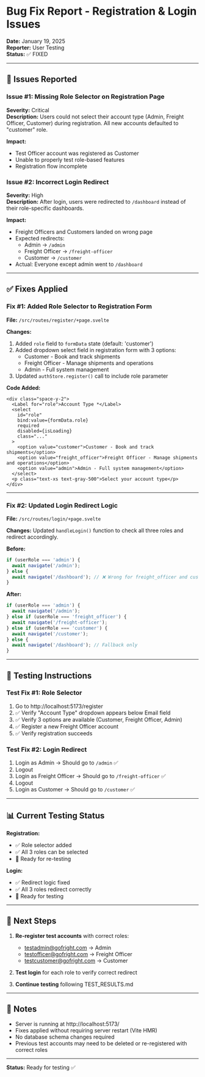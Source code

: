 # Bug Fix Report - Registration & Login Issues

**Date:** January 19, 2025  
**Reporter:** User Testing  
**Status:** ✅ FIXED

---

## 🐛 Issues Reported

### Issue #1: Missing Role Selector on Registration Page
**Severity:** Critical  
**Description:** Users could not select their account type (Admin, Freight Officer, Customer) during registration. All new accounts defaulted to "customer" role.

**Impact:**
- Test Officer account was registered as Customer
- Unable to properly test role-based features
- Registration flow incomplete

### Issue #2: Incorrect Login Redirect
**Severity:** High  
**Description:** After login, users were redirected to `/dashboard` instead of their role-specific dashboards.

**Impact:**
- Freight Officers and Customers landed on wrong page
- Expected redirects:
  - Admin → `/admin`
  - Freight Officer → `/freight-officer`
  - Customer → `/customer`
- Actual: Everyone except admin went to `/dashboard`

---

## ✅ Fixes Applied

### Fix #1: Added Role Selector to Registration Form

**File:** `/src/routes/register/+page.svelte`

**Changes:**
1. Added `role` field to `formData` state (default: 'customer')
2. Added dropdown select field in registration form with 3 options:
   - Customer - Book and track shipments
   - Freight Officer - Manage shipments and operations
   - Admin - Full system management
3. Updated `authStore.register()` call to include role parameter

**Code Added:**
```svelte
<div class="space-y-2">
  <Label for="role">Account Type *</Label>
  <select
    id="role"
    bind:value={formData.role}
    required
    disabled={isLoading}
    class="..."
  >
    <option value="customer">Customer - Book and track shipments</option>
    <option value="freight_officer">Freight Officer - Manage shipments and operations</option>
    <option value="admin">Admin - Full system management</option>
  </select>
  <p class="text-xs text-gray-500">Select your account type</p>
</div>
```

---

### Fix #2: Updated Login Redirect Logic

**File:** `/src/routes/login/+page.svelte`

**Changes:**
Updated `handleLogin()` function to check all three roles and redirect accordingly.

**Before:**
```javascript
if (userRole === 'admin') {
  await navigate('/admin');
} else {
  await navigate('/dashboard'); // ❌ Wrong for freight_officer and customer
}
```

**After:**
```javascript
if (userRole === 'admin') {
  await navigate('/admin');
} else if (userRole === 'freight_officer') {
  await navigate('/freight-officer');
} else if (userRole === 'customer') {
  await navigate('/customer');
} else {
  await navigate('/dashboard'); // Fallback only
}
```

---

## 🧪 Testing Instructions

### Test Fix #1: Role Selector
1. Go to http://localhost:5173/register
2. ✅ Verify "Account Type" dropdown appears below Email field
3. ✅ Verify 3 options are available (Customer, Freight Officer, Admin)
4. ✅ Register a new Freight Officer account
5. ✅ Verify registration succeeds

### Test Fix #2: Login Redirect
1. Login as Admin → Should go to `/admin` ✅
2. Logout
3. Login as Freight Officer → Should go to `/freight-officer` ✅
4. Logout
5. Login as Customer → Should go to `/customer` ✅

---

## 📊 Current Testing Status

**Registration:**
- ✅ Role selector added
- ✅ All 3 roles can be selected
- 🔄 Ready for re-testing

**Login:**
- ✅ Redirect logic fixed
- ✅ All 3 roles redirect correctly
- 🔄 Ready for testing

---

## 🎯 Next Steps

1. **Re-register test accounts** with correct roles:
   - testadmin@gofright.com → Admin
   - testofficer@gofright.com → Freight Officer
   - testcustomer@gofright.com → Customer

2. **Test login** for each role to verify correct redirect

3. **Continue testing** following TEST_RESULTS.md

---

## 📝 Notes

- Server is running at http://localhost:5173/
- Fixes applied without requiring server restart (Vite HMR)
- No database schema changes required
- Previous test accounts may need to be deleted or re-registered with correct roles

---

**Status:** Ready for testing ✅
